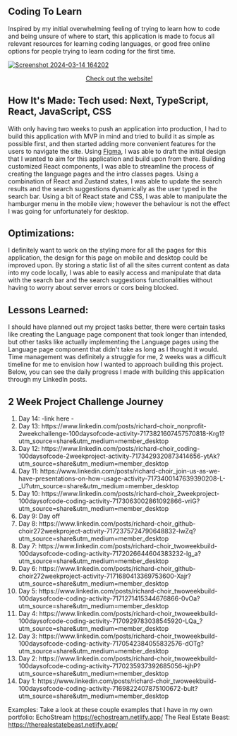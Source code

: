 ## Coding To Learn

Inspired by my initial overwhelming feeling of trying to learn how to code and being unsure of where to start, this application is made to focus all relevant resources for learning coding languages, or good free online options for people trying to learn coding for the first time.

<a href = "https://codingtolearn.netlify.app/">
  
![Screenshot 2024-03-14 164202](https://github.com/choir27/2_Week_Project/assets/66279068/25e0f85f-4e15-429e-9159-829661541aea)

</a>

<div align = "center"><a href = "https://codingtolearn.netlify.app/">Check out the website!</a></div>

## How It's Made: Tech used: Next, TypeScript, React, JavaScript, CSS

With only having two weeks to push an application into production, I had to build this application with MVP in mind and tried to build it as simple as possible first, and then started adding more convenient features for the users to navigate the site.  Using <a href = "https://www.figma.com/file/mScZr16E3OULjFtyMNmQNl/2-Week-project?type=design&node-id=1-62&mode=design&t=DCyALd5Gby33NYWt-0">Figma</a>, I was able to draft the initial design that I wanted to aim for this application and build upon from there.  Building customized React components, I was able to streamline the process of creating the language pages and the intro classes pages.  Using a combination of React and Zustand states, I was able to update the search results and the search suggestions dynamically as the user typed in the search bar.  Using a bit of React state and CSS, I was able to manipulate the hamburger menu in the mobile view; however the behaviour is not the effect I was going for unfortunately for desktop.

## Optimizations:

I definitely want to work on the styling more for all the pages for this application, the design for this page on mobile and desktop could be improved upon.  By storing a static list of all the sites current content as data into my code locally, I was able to easily access and manipulate that data with the search bar and the search suggestions functionalities without having to worry about server errors or cors being blocked.

## Lessons Learned:

I should have planned out my project tasks better, there were certain tasks like creating the Language page component that took longer than intended, but other tasks like actually implementing the Language pages using the Language page component that didn't take as long as I thought it would.  Time management was definitely a struggle for me, 2 weeks was a difficult timeline for me to envision how I wanted to approach building this project.  Below, you can see the daily progress I made with building this application through my LinkedIn posts.

## 2 Week Project Challenge Journey

<ol>
<li>Day 14: -link here -</li>
<li>Day 13: https://www.linkedin.com/posts/richard-choir_nonprofit-2weekchallenge-100daysofcode-activity-7173821607457570818-Krg1?utm_source=share&utm_medium=member_desktop</li>
<li>Day 12: https://www.linkedin.com/posts/richard-choir_coding-100daysofcode-2weekproject-activity-7173429320873414656-ytAk?utm_source=share&utm_medium=member_desktop</li>
<li>Day 11: https://www.linkedin.com/posts/richard-choir_join-us-as-we-have-presentations-on-how-usage-activity-7173400147639390208-L-_U?utm_source=share&utm_medium=member_desktop</li>
<li>Day 10: https://www.linkedin.com/posts/richard-choir_2weekproject-100daysofcode-coding-activity-7173063002861092866-vriG?utm_source=share&utm_medium=member_desktop</li>
<li>Day 9: Day off</li>
<li>Day 8: https://www.linkedin.com/posts/richard-choir_github-choir272weekproject-activity-7172375724790648832-lwZq?utm_source=share&utm_medium=member_desktop</li>
<li>Day 7: https://www.linkedin.com/posts/richard-choir_twoweekbuild-100daysofcode-coding-activity-7172026644604383232-lg_a?utm_source=share&utm_medium=member_desktop</li>
<li>Day 6: https://www.linkedin.com/posts/richard-choir_github-choir272weekproject-activity-7171680413369753600-Xajr?utm_source=share&utm_medium=member_desktop</li>
<li>Day 5: https://www.linkedin.com/posts/richard-choir_twoweekbuild-100daysofcode-coding-activity-7171271415344676866-0vOa?utm_source=share&utm_medium=member_desktop</li>
<li>Day 4: https://www.linkedin.com/posts/richard-choir_twoweekbuild-100daysofcode-coding-activity-7170929783038545920-LQa_?utm_source=share&utm_medium=member_desktop</li>
<li>Day 3: https://www.linkedin.com/posts/richard-choir_twoweekbuild-100daysofcode-coding-activity-7170542384055832576-dOTg?utm_source=share&utm_medium=member_desktop</li>
<li>Day 2: https://www.linkedin.com/posts/richard-choir_twoweekbuild-100daysofcode-coding-activity-7170235937392685056-kjhP?utm_source=share&utm_medium=member_desktop</li>
<li>Day 1: https://www.linkedin.com/posts/richard-choir_twoweekbuild-100daysofcode-coding-activity-7169822407875100672-bult?utm_source=share&utm_medium=member_desktop</li>
</ol>

Examples: Take a look at these couple examples that I have in my own portfolio: EchoStream https://echostream.netlify.app/ The Real Estate Beast: https://therealestatebeast.netlify.app/
